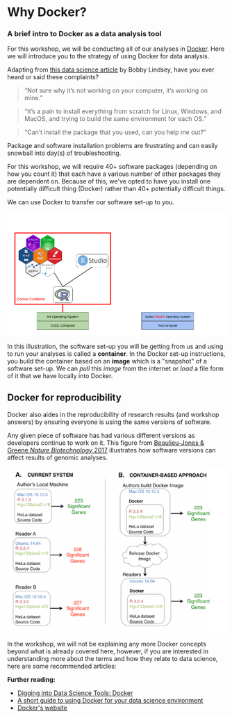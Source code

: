 # Why Docker?
### A brief intro to Docker as a data analysis tool

For this workshop, we will be conducting all of our analyses in [Docker](https://www.docker.com/resources/what-container).
Here we will introduce you to the strategy of using Docker for data analysis.

Adapting from [this data science article](https://towardsdatascience.com/docker-for-data-scientists-5732501f0ba4) by Bobby Lindsey, have you ever heard or said these complaints?

> “Not sure why it’s not working on your computer, it’s working on mine.”

>“It’s a pain to install everything from scratch for Linux, Windows, and MacOS, and trying to build the same environment for each OS.”

>“Can’t install the package that you used, can you help me out?”

Package and software installation problems are frustrating and can easily snowball
into day(s) of troubleshooting.

For this workshop, we will require 40+ software packages (depending on how you count it)
that each have a various number of other packages they are dependent on.
Because of this, we've opted to have you install one potentially difficult
thing (Docker) rather than 40+ potentially difficult things.

We can use Docker to transfer our software set-up to you.

![docker_gif](screenshots/docker.gif)

In this illustration, the software set-up you will be getting from us and using
to run your analyses is called a **container**.
In the Docker set-up instructions, you build the container based on an **image**
which is a "snapshot" of a software set-up. We can *pull* this *image* from the
internet or *load* a file form of it that we have locally into Docker.  

## Docker for reproducibility

Docker also aides in the reproducibility of research results (and workshop answers)
by ensuring everyone is using the same versions of software.

Any given piece of software has had various different versions as developers
continue to work on it. This figure from [Beaulieu-Jones & Greene _Nature Biotechnology_ 2017](https://doi.org/10.1038/nbt.3780) illustrates how software versions can affect results of genomic analyses.

![docker_concept](screenshots/docker_concept.png)

In the workshop, we will not be explaining any more Docker concepts beyond what
is already covered here, however, if you are interested in understanding more
about the terms and how they relate to data science, here are some recommended
articles:

**Further reading:**
- [Digging into Data Science Tools: Docker](https://towardsdatascience.com/digging-into-data-science-tools-docker-bbb9f3579c87)
- [A short guide to using Docker for your data science environment](https://towardsdatascience.com/a-short-guide-to-using-docker-for-your-data-science-environment-912617b3603e)
- [Docker's website](https://www.docker.com/)
